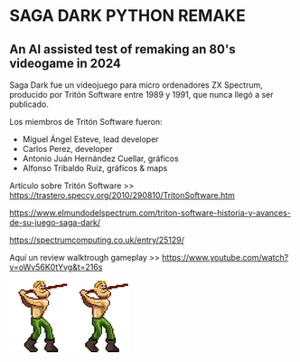 # SAGA DARK PYTHON REMAKE
## An AI assisted test of remaking an 80's videogame in 2024

Saga Dark fue un videojuego para micro ordenadores ZX Spectrum, producido por Tritón Software entre 1989 y 1991, que nunca llegó a ser publicado.

Los miembros de Tritón Software fueron:

- Miguel Ángel Esteve, lead developer
- Carlos Perez, developer
- Antonio Juán Hernández Cuellar, gráficos
- Alfonso Tribaldo Ruiz, gráficos & maps

Artículo sobre Tritón Software >> https://trastero.speccy.org/2010/290810/TritonSoftware.htm

https://www.elmundodelspectrum.com/triton-software-historia-y-avances-de-su-juego-saga-dark/

https://spectrumcomputing.co.uk/entry/25129/

Aquí un review walktrough gameplay >> https://www.youtube.com/watch?v=oWv56K0tYvg&t=216s


![AZKAR](https://github.com/villenero/sagadark/blob/main/bitmaps/azkar/personaje_right_idle_1.png?raw=true)
![Enemy Runner](https://github.com/villenero/sagadark/blob/main/bitmaps/azkar/personaje_right_idle_1.png?raw=true)
